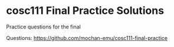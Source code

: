 # cosc111 Final Practice Solutions

Practice questions for the final

Questions:
https://github.com/mochan-emu/cosc111-final-practice

